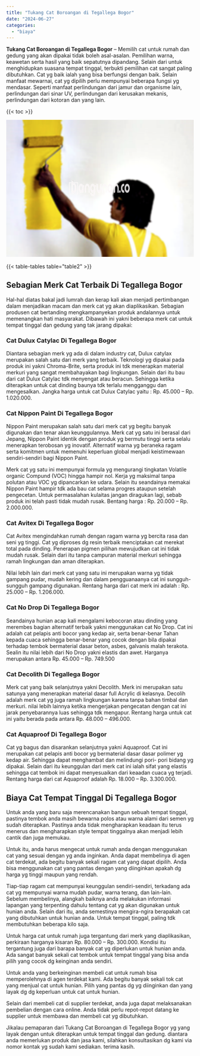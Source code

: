 ```yaml
---
title: "Tukang Cat Boroangan di Tegallega Bogor"
date: "2024-06-27"
categories: 
  - "biaya"
---
```


**Tukang Cat Boroangan di Tegallega Bogor** – Memilih cat untuk rumah dan gedung yang akan dipakai tidak boleh asal-asalan. Pemilihan warna, keawetan serta hasil yang baik sepatutnya dipandang. Selain dari untuk menghidupkan suasana tempat tinggal, terbukti pemilihan cat sangat paling dibutuhkan. Cat yg baik ialah yang bisa berfungsi dengan baik. Selain manfaat mewarnai, cat yg dipilih perlu mempunyai beberapa fungsi yg mendasar. Seperti manfaat perlindungan dari jamur dan organisme lain, perlindungan dari sinar UV, perlindungan dari kerusakan mekanis, perlindungan dari kotoran dan yang lain.

{{< toc >}}

![Tukang Cat Boroangan di Tegallega Bogor](/images/jasa-cat-murah20.png)

{{< table-tables table="table2" >}}

## Sebagian Merk Cat Terbaik Di Tegallega Bogor

Hal-hal diatas bakal jadi lumrah dan kerap kali akan menjadi pertimbangan dalam menjadikan macam dan merk cat yg akan diaplikasikan. Sebagian produsen cat bertanding mengkampanyekan produk andalannya untuk memenangkan hati masyarakat. Dibawah ini yakni beberapa merk cat untuk tempat tinggal dan gedung yang tak jarang dipakai:

### Cat Dulux Catylac Di Tegallega Bogor

Diantara sebagian merk yg ada di dalam industry cat, Dulux catylax merupakan salah satu dari merk yang terbaik. Teknologi yg dipakai pada produk ini yakni Chroma-Brite, serta produk ini tdk menerapkan material merkuri yang sangat membahayakan bagi lingkungan. Selain dari itu bau dari cat Dulux Catylac tdk menyengat atau beracun. Sehingga ketika diterapkan untuk cat dinding baunya tdk terlalu mengganggu dan mengesalkan. Jangka harga untuk cat Dulux Catylac yaitu : Rp. 45.000 – Rp. 1.020.000.

### Cat Nippon Paint Di Tegallega Bogor

Nippon Paint merupakan salah satu dari merk cat yg begitu banyak digunakan dan tenar akan keunggulannya. Merk cat yg satu ini berasal dari Jepang, Nippon Paint identik dengan produk yg bermutu tinggi serta selalu menerapkan terobosan yg inovatif. Alternatif warna yg beraneka ragam serta komitmen untuk memenuhi keperluan global menjadi keistimewaan sendiri-sendiri bagi Nippon Paint.

Merk cat yg satu ini mempunyai formula yg mengurangi tingkatan Volatile organic Compund (VOC) hingga hampir nol. Kerja yg maksimal tanpa polutan atau VOC yg dipancarkan ke udara. Selain itu seandainya memakai Nippon Paint hampir tdk ada bau cat selama progres ataupun setelah pengecetan. Untuk permasalahan kulaitas jangan diragukan lagi, sebab produk ini telah pasti tidak mudah rusak. Bentang harga : Rp. 20.000 – Rp. 2.000.000.

### Cat Avitex Di Tegallega Bogor

Cat Avitex mengindahkan rumah dengan ragam warna yg bercita rasa dan seni yg tinggi. Cat yg diproses dg resin terbaik menciptakan cat merekat total pada dinding. Penerapan pigmen pilihan mewujudkan cat ini tidak mudah rusak. Selain dari itu tanpa campuran material merkuri sehingga ramah lingkungan dan aman diterapkan.

Nilai lebih lain dari merk cat yang satu ini merupakan warna yg tidak gampang pudar, mudah kering dan dalam pengguanaanya cat ini sungguh-sungguh gampang digunakan. Rentang harga dari cat merk ini adalah : Rp. 25.000 – Rp. 1.206.000.

### Cat No Drop Di Tegallega Bogor

Seandainya hunian acap kali mengalami kebocoran atau dinding yang merembes bagian alternatif terbaik yakni menggunakan cat No Drop. Cat ini adalah cat pelapis anti bocor yang kedap air, serta benar-benar Tahan kepada cuaca sehingga benar-benar yang cocok dengan bila dipakai terhadap tembok bermaterial dasar beton, asbes, galvanis malah terakota. Sealin itu nilai lebih dari No Drop yakni elastis dan awet. Harganya merupakan antara Rp. 45.000 – Rp. 749.500

### Cat Decolith Di Tegallega Bogor

Merk cat yang baik selanjutnya yakni Decolith. Merk ini merupakan satu satunya yang menerapkan material dasar full Acrylic di kelasnya. Decolih adalah merk cat yg juga ramah lingkungan karena tanpa bahan timbal dan merkuri. nilai lebih lainnya ketika mengerjakan pengecatan dengan cat ini jarak penyebarannya luas sehingga tdk mengapur. Rentang harga untuk cat ini yaitu berada pada antara Rp. 48.000 – 496.000.

### Cat Aquaproof Di Tegallega Bogor

Cat yg bagus dan disarankan selanjutnya yakni Aquaproof. Cat ini merupakan cat pelapis anti bocor yg bermaterial dasar dasar polimer yg kedap air. Sehingga dapat menghambat dan melindungi pori- pori bidang yg dipakai. Selain dari itu keunggulan dari merk cat ini ialah sifat yang elastis sehingga cat tembok ini dapat menyesuaikan dari keaadan cuaca yg terjadi. Rentang harga dari cat Aquaproof adalah Rp. 18.000 – Rp. 3.300.000.

## Biaya Cat Tempat Tinggal Di Tegallega Bogor

Untuk anda yang baru saja merencanakan bangun sebuah tempat tinggal, pastinya tembok anda masih bewarna polos atau warna alami dari semen yg sudah diterapkan. Pastinya anda tidak mengharapkan keadaan itu terus menerus dan mengharapkan style tempat tinggalnya akan menjadi lebih cantik dan juga memukau.

Untuk itu, anda harus mengecat untuk rumah anda dengan menggunakan cat yang sesuai dengan yg anda inginkan. Anda dapat membelinya di agen cat terdekat, ada begitu banyak sekali ragam cat yang dapat dipilih. Anda bisa menggunakan cat yang pantas dengan yang diinginkan apakah dg harga yg tinggi maupun yang rendah.

Tiap-tiap ragam cat mempunyai keunggulan sendiri-sendiri, terkadang ada cat yg mempunyai warna mudah pudar, warna terang, dan lain-lain. Sebelum membelinya, alangkah baiknya anda melakukan informasi lapangan yang terpenting dahulu tentang cat yg akan digunakan untuk hunian anda. Selain dari itu, anda semestinya mengira-ngira berapakah cat yang dibutuhkan untuk hunian anda. Untuk tempat tinggal, paling tdk membutuhkan beberapa kilo saja.

Untuk harga cat untuk rumah juga tergantung dari merk yang diaplikasikan, perkiraan harganya kisaran Rp. 80.000 – Rp. 300.000. Kondisi itu tergantung juga dari barapa banyak cat yg diperlukan untuk hunian anda. Ada sangat banyak sekali cat tembok untuk tempat tinggal yang bisa anda pilih yang cocok dg keinginan anda sendiri.

Untuk anda yang berkeinginan membeli cat untuk rumah bisa memperolehnya di agen terdekat kami. Ada begitu banyak sekali tok cat yang menjual cat untuk hunian. Pilih yang pantas dg yg diinginkan dan yang layak dg dg keperluan untuk cat untuk hunian.

Selain dari membeli cat di supplier terdekat, anda juga dapat melaksanakan pembelian dengan cara online. Anda tidak perlu repot-repot datang ke supplier untuk membawa dan membeli cat yg dibutuhkan.

Jikalau pemaparan dari Tukang Cat Boroangan di Tegallega Bogor yg yang layak dengan untuk diterapkan untuk tempat tinggal dan gedung. diantara anda memerlukan produk dan jasa kami, silahkan konsultasikan dg kami via nomor kontak yg sudah kami sediakan. terima kasih.
